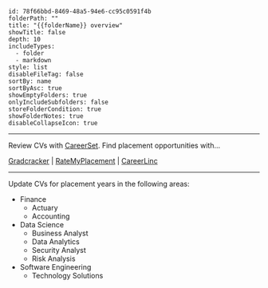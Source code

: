 ```folder-overview
id: 78f66bbd-8469-48a5-94e6-cc95c0591f4b
folderPath: ""
title: "{{folderName}} overview"
showTitle: false
depth: 10
includeTypes:
  - folder
  - markdown
style: list
disableFileTag: false
sortBy: name
sortByAsc: true
showEmptyFolders: true
onlyIncludeSubfolders: false
storeFolderCondition: true
showFolderNotes: true
disableCollapseIcon: true
```

---

Review CVs with [CareerSet](https://careerset.com/upload-CV). Find placement opportunities with...

[Gradcracker](https://www.gradcracker.com/search/all-disciplines/engineering-work-placements-internships) | [RateMyPlacement](https://www.ratemyplacement.co.uk/search-jobs/placement) | [CareerLinc](https://careers.lincoln.ac.uk/student/)

---

Update CVs for placement years in the following areas:

- Finance
	- Actuary
	- Accounting
- Data Science
	- Business Analyst
	- Data Analytics
	- Security Analyst
	- Risk Analysis
- Software Engineering
	- Technology Solutions